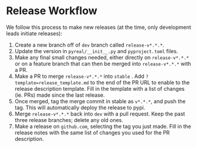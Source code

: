 # Release Workflow

We follow this process to make new releases (at the time, only development leads initiate releases):

1. Create a new branch off of `dev` branch called `release-v*.*.*`.
2. Update the version in `pyreal/__init__.py` and `pyproject.toml` files.
3. Make any final small changes needed, either directly on `release-v*.*.*` or on a feature branch that can then be merged into `release-v*.*.*` with a PR.
4. Make a PR to merge `release-v*.*.*` into `stable` . Add `?template=release_template.md` to the end of the PR URL to enable to the release description template. Fill in the template with a list of changes (ie. PRs) made since the last release.
5. Once merged, tag the merge commit in stable as `v*.*.*`, and push the tag. This will automatically deploy the release to pypi.
6. Merge `release-v*.*.*` back into `dev` with a pull request. Keep the past three release branches; delete any old ones.
7. Make a release on `github.com`, selecting the tag you just made. Fill in the release notes with the same list of changes you used for the PR description.
